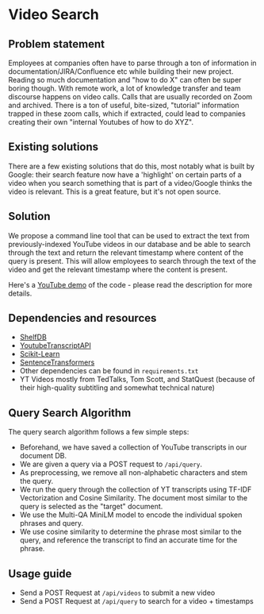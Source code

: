 # Video Search

## Problem statement

Employees at companies often have to parse through a ton of information in documentation/JIRA/Confluence etc while building their new project. Reading so much documentation and "how to do X" can often be super boring though. With remote work, a lot of knowledge transfer and team discourse happens on video calls. Calls that are usually recorded on Zoom and archived. There is a ton of useful, bite-sized, "tutorial" information trapped in these zoom calls, which if extracted, could lead to companies creating their own "internal Youtubes of how to do XYZ".

## Existing solutions

There are a few existing solutions that do this, most notably what is built by Google: their search feature now have a 'highlight' on certain parts of a video when you search something that is part of a video/Google thinks the video is relevant. This is a great feature, but it's not open source.

## Solution

We propose a command line tool that can be used to extract the text from previously-indexed YouTube videos in our database and be able to search through the text and return the relevant timestamp where content of the query is present. This will allow employees to search through the text of the video and get the relevant timestamp where the content is present.

Here's a [YouTube demo](https://youtu.be/CKQpgVe40bQ) of the code - please read the description for more details.

## Dependencies and resources

- [ShelfDB](https://github.com/nitipit/shelfdb)
- [YoutubeTranscriptAPI](https://github.com/jdepoix/youtube-transcript-api)
- [Scikit-Learn](https://scikit-learn.org/stable/index.html)
- [SentenceTransformers](https://huggingface.co/sentence-transformers/multi-qa-MiniLM-L6-cos-v1)
- Other dependencies can be found in `requirements.txt`
- YT Videos mostly from TedTalks, Tom Scott, and StatQuest (because of their high-quality subtitling and somewhat technical nature)

## Query Search Algorithm

The query search algorithm follows a few simple steps:

- Beforehand, we have saved a collection of YouTube transcripts in our document DB.
- We are given a query via a POST request to `/api/query`.
- As preprocessing, we remove all non-alphabetic characters and stem the query.
- We run the query through the collection of YT transcripts using TF-IDF Vectorization and Cosine Similarity. The document most similar to the query is selected as the "target" document.
- We use the Multi-QA MiniLM model to encode the individual spoken phrases and query.
- We use cosine similarity to determine the phrase most similar to the query, and reference the transcript to find an accurate time for the phrase.

## Usage guide

- Send a POST Request at `/api/videos` to submit a new video
- Send a POST Request at `/api/query` to search for a video + timestamps
